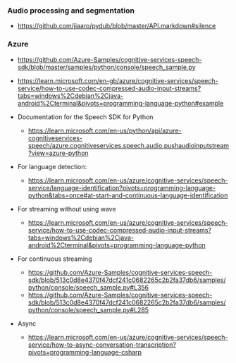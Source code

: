 ### Audio processing and segmentation

* <https://github.com/jiaaro/pydub/blob/master/API.markdown#silence>

### Azure

  * <https://github.com/Azure-Samples/cognitive-services-speech-sdk/blob/master/samples/python/console/speech_sample.py>
  * <https://learn.microsoft.com/en-gb/azure/cognitive-services/speech-service/how-to-use-codec-compressed-audio-input-streams?tabs=windows%2Cdebian%2Cjava-android%2Cterminal&pivots=programming-language-python#example>
* Documentation for the Speech SDK for Python
  * <https://learn.microsoft.com/en-us/python/api/azure-cognitiveservices-speech/azure.cognitiveservices.speech.audio.pushaudioinputstream?view=azure-python>

* For language detection:
  * https://learn.microsoft.com/en-us/azure/cognitive-services/speech-service/language-identification?pivots=programming-language-python&tabs=once#at-start-and-continuous-language-identification
* For streaming without using wave
  * https://learn.microsoft.com/en-us/azure/cognitive-services/speech-service/how-to-use-codec-compressed-audio-input-streams?tabs=windows%2Cdebian%2Cjava-android%2Cterminal&pivots=programming-language-python
  
* For continuous streaming
  * https://github.com/Azure-Samples/cognitive-services-speech-sdk/blob/513c0d8e4370f47dcf241c0682265c2b2fa37db6/samples/python/console/speech_sample.py#L356
  * https://github.com/Azure-Samples/cognitive-services-speech-sdk/blob/513c0d8e4370f47dcf241c0682265c2b2fa37db6/samples/python/console/speech_sample.py#L285
* Async
  * https://learn.microsoft.com/en-us/azure/cognitive-services/speech-service/how-to-async-conversation-transcription?pivots=programming-language-csharp
